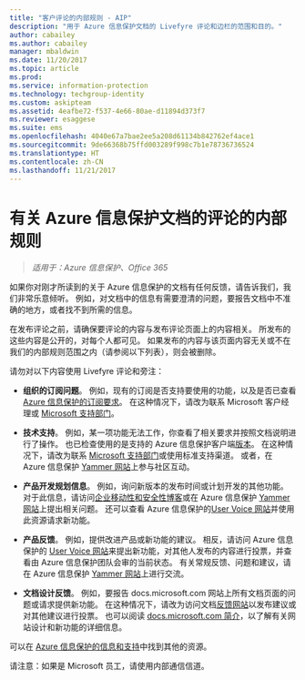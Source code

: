 ```yaml
---
title: "客户评论的内部规则 - AIP"
description: "用于 Azure 信息保护文档的 Livefyre 评论和边栏的范围和目的。"
author: cabailey
ms.author: cabailey
manager: mbaldwin
ms.date: 11/20/2017
ms.topic: article
ms.prod: 
ms.service: information-protection
ms.technology: techgroup-identity
ms.custom: askipteam
ms.assetid: 4eafbe72-f537-4e66-80ae-d11894d373f7
ms.reviewer: esaggese
ms.suite: ems
ms.openlocfilehash: 4040e67a7bae2ee5a208d61134b842762ef4ace1
ms.sourcegitcommit: 9de66368b75ffd003289f998c7b1e78736736524
ms.translationtype: HT
ms.contentlocale: zh-CN
ms.lasthandoff: 11/21/2017
---
```

# <a name="house-rules-for-comments-on-the-azure-information-protection-documentation"></a>有关 Azure 信息保护文档的评论的内部规则

>*适用于：Azure 信息保护、Office 365*

如果你对刚才所读到的关于 Azure 信息保护的文档有任何反馈，请告诉我们，我们非常乐意倾听。 例如，对文档中的信息有需要澄清的问题，要报告文档中不准确的地方，或者找不到所需的信息。 

在发布评论之前，请确保要评论的内容与发布评论页面上的内容相关。 所发布的这些内容是公开的，对每个人都可见。 如果发布的内容与该页面内容无关或不在我们的内部规则范围之内（请参阅以下列表），则会被删除。
 
请勿对以下内容使用 Livefyre 评论和旁注：
 
- **组织的订阅问题**。 例如，现有的订阅是否支持要使用的功能，以及是否已查看 [Azure 信息保护的订阅要求](./get-started/requirements.md#subscription-for-azure-information-protection)。 在这种情况下，请改为联系 Microsoft 客户经理或 [Microsoft 支持部门](./get-started/information-support.md#to-contact-microsoft-support)。

- **技术支持**。 例如，某一项功能无法工作，你查看了相关要求并按照文档说明进行了操作。 也已检查使用的是支持的 Azure 信息保护客户端[版本](./rms-client/client-version-release-history.md#servicing-information-and-timelines)。 在这种情况下，请改为联系 [Microsoft 支持部门](./get-started/information-support.md#to-contact-microsoft-support)或使用标准支持渠道。 或者，在 Azure 信息保护 [Yammer 网站](https://www.yammer.com/AskIPTeam)上参与社区互动。

- **产品开发规划信息**。 例如，询问新版本的发布时间或计划开发的其他功能。 对于此信息，请访问[企业移动性和安全性博客](https://blogs.technet.microsoft.com/enterprisemobility/?product=azure-information-protection,azure-rights-management-services)或在 Azure 信息保护 [Yammer 网站](https://www.yammer.com/AskIPTeam)上提出相关问题。 还可以查看 Azure 信息保护的[User Voice 网站](https://msip.uservoice.com)并使用此资源请求新功能。

- **产品反馈**。 例如，提供改进产品或新功能的建议。 相反，请访问 Azure 信息保护的 [User Voice 网站](https://msip.uservoice.com)来提出新功能，对其他人发布的内容进行投票，并查看由 Azure 信息保护团队会审的当前状态。 有关常规反馈、问题和建议，请在 Azure 信息保护 [Yammer 网站](https://www.yammer.com/AskIPTeam)上进行交流。 

- **文档设计反馈**。 例如，要报告 docs.microsoft.com 网站上所有文档页面的问题或请求提供新功能。 在这种情况下，请改为访问文档[反馈网站](https://msdocs.uservoice.com/forums/364242-general-site-feedback)以发布建议或对其他建议进行投票。 也可以阅读 [docs.microsoft.com 简介](/teamblog/introducing-docs-microsoft-com/)，以了解有关网站设计和新功能的详细信息。

可以在 [Azure 信息保护的信息和支持](./get-started/information-support.md)中找到其他的资源。 

请注意：如果是 Microsoft 员工，请使用内部通信信道。

